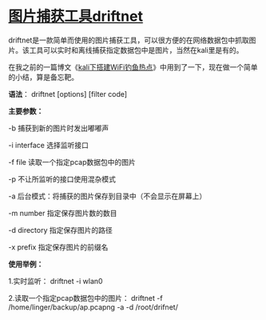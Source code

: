 # [图片捕获工具driftnet](https://www.cnblogs.com/lingerhk/p/4065956.html)

driftnet是一款简单而使用的图片捕获工具，可以很方便的在网络数据包中抓取图片。该工具可以实时和离线捕获指定数据包中是图片，当然在kali里是有的。

在我之前的一篇博文《[kali下搭建WiFi钓鱼热点](http://www.cnblogs.com/lingerhk/p/3755583.html)》中用到了一下，现在做一个简单的小结，算是备忘靶。

 

**语法**： driftnet  [options]  [filter code]

**主要参数：**

 -b        捕获到新的图片时发出嘟嘟声

-i interface   选择监听接口

-f file  读取一个指定pcap数据包中的图片

-p 不让所监听的接口使用混杂模式

-a 后台模式：将捕获的图片保存到目录中（不会显示在屏幕上）

-m number 指定保存图片数的数目

-d directory 指定保存图片的路径

-x prefix 指定保存图片的前缀名

**使用举例：**

1.实时监听： driftnet -i wlan0

2.读取一个指定pcap数据包中的图片： driftnet -f /home/linger/backup/ap.pcapng -a -d /root/drifnet/